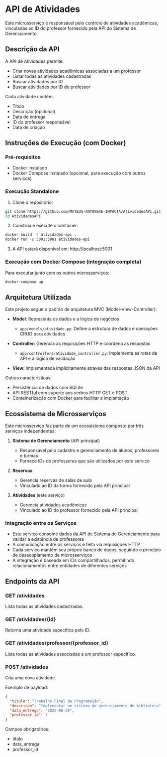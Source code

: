 # API de Atividades

Este microsserviço é responsável pelo controle de atividades acadêmicas, vinculadas ao ID do professor fornecido pela API do Sistema de Gerenciamento.

## Descrição da API

A API de Atividades permite:
- Criar novas atividades acadêmicas associadas a um professor
- Listar todas as atividades cadastradas
- Buscar atividades por ID
- Buscar atividades por ID do professor

Cada atividade contém:
- Título
- Descrição (opcional)
- Data de entrega
- ID do professor responsável
- Data de criação

## Instruções de Execução (com Docker)

### Pré-requisitos
- Docker instalado
- Docker Compose instalado (opcional, para execução com outros serviços)

### Execução Standalone
1. Clone o repositório:
```bash
git clone https://github.com/MATEUS-ANTOVERE-IMPACTA/AtividadesAPI.git
cd AtividadesAPI
```

2. Construa e execute o container:
```bash
docker build -t atividades-api .
docker run -p 5001:5001 atividades-api
```

3. A API estará disponível em: http://localhost:5001

### Execução com Docker Compose (integração completa)
Para executar junto com os outros microsserviços:

```bash
docker-compose up
```

## Arquitetura Utilizada

Este projeto segue o padrão de arquitetura MVC (Model-View-Controller):

- **Model**: Representa os dados e a lógica de negócios
  - `app/models/atividade.py`: Define a estrutura de dados e operações CRUD para atividades

- **Controller**: Gerencia as requisições HTTP e coordena as respostas
  - `app/controllers/atividade_controller.py`: Implementa as rotas da API e a lógica de validação

- **View**: Implementada implicitamente através das respostas JSON da API

Outras características:
- Persistência de dados com SQLite
- API RESTful com suporte aos verbos HTTP GET e POST
- Conteinerização com Docker para facilitar a implantação

## Ecossistema de Microsserviços

Este microsserviço faz parte de um ecossistema composto por três serviços independentes:

1. **Sistema de Gerenciamento** (API principal)
   - Responsável pelo cadastro e gerenciamento de alunos, professores e turmas
   - Fornece IDs de professores que são utilizados por este serviço

2. **Reservas**
   - Gerencia reservas de salas de aula
   - Vinculado ao ID da turma fornecido pela API principal

3. **Atividades** (este serviço)
   - Gerencia atividades acadêmicas
   - Vinculado ao ID do professor fornecido pela API principal

### Integração entre os Serviços

- Este serviço consome dados da API de Sistema de Gerenciamento para validar a existência de professores
- A comunicação entre os serviços é feita via requisições HTTP
- Cada serviço mantém seu próprio banco de dados, seguindo o princípio de desacoplamento de microsserviços
- A integração é baseada em IDs compartilhados, permitindo relacionamentos entre entidades de diferentes serviços

## Endpoints da API

### GET /atividades
Lista todas as atividades cadastradas.

### GET /atividades/{id}
Retorna uma atividade específica pelo ID.

### GET /atividades/professor/{professor_id}
Lista todas as atividades associadas a um professor específico.

### POST /atividades
Cria uma nova atividade.

Exemplo de payload:
```json
{
  "titulo": "Trabalho Final de Programação",
  "descricao": "Implementar um sistema de gerenciamento de biblioteca",
  "data_entrega": "2025-06-30",
  "professor_id": 1
}
```

Campos obrigatórios:
- titulo
- data_entrega
- professor_id
